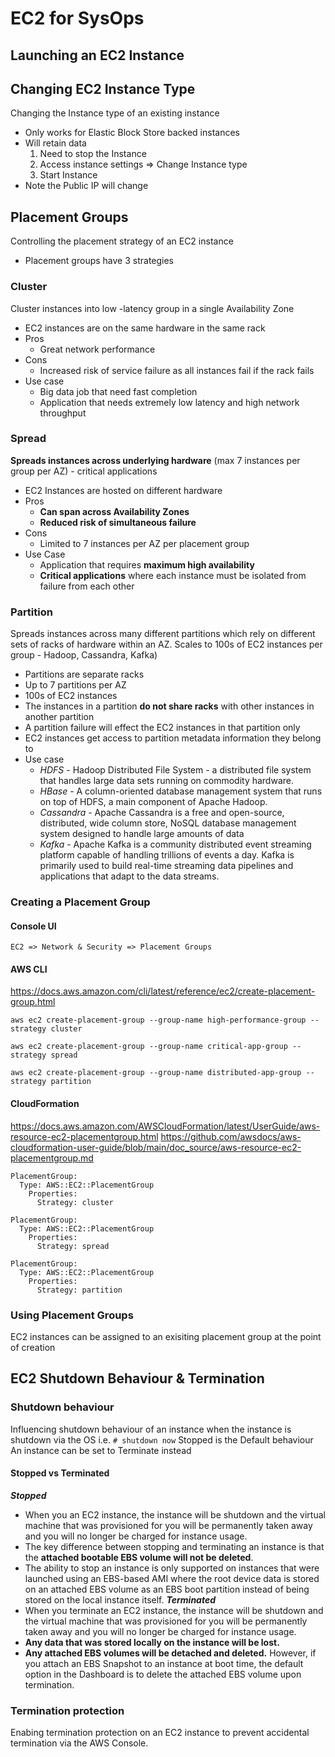 # EC2 for SysOps

## Launching an EC2 Instance

## Changing EC2 Instance Type
Changing the Instance type of an existing instance
* Only works for Elastic Block Store backed instances
* Will retain data
  1. Need to stop the Instance
  1. Access instance settings => Change Instance type
  1. Start Instance
* Note the Public IP will change 

## Placement Groups
Controlling the placement strategy of an EC2 instance
* Placement groups have 3 strategies
### Cluster
Cluster instances into low -latency group in a single Availability Zone
* EC2 instances are on the same hardware in the same rack
* Pros
  * Great network performance
* Cons
  * Increased risk of service failure as all instances fail if the rack fails
* Use case
  * Big data job that need fast completion
  * Application that needs extremely low latency and high network throughput
### Spread
**Spreads instances across underlying hardware** (max 7 instances per group per AZ) - critical applications
* EC2 Instances are hosted on different hardware
* Pros
  * **Can span across Availability Zones**
  * **Reduced risk of simultaneous failure**
* Cons
  * Limited to 7 instances per AZ per placement group
* Use Case
  * Application that requires **maximum high availability**
  * **Critical applications** where each instance must be isolated from failure from each other
### Partition
Spreads instances across many different partitions which rely on different sets of racks of hardware within an AZ. Scales to 100s of EC2 instances per group - Hadoop, Cassandra, Kafka)
* Partitions are separate racks
* Up to 7 partitions per AZ
* 100s of EC2 instances
* The instances in a partition **do not share racks** with other instances in another partition
* A partition failure will effect the EC2 instances in that partition only
* EC2 instances get access to partition metadata information they belong to
* Use case
  * *HDFS* - Hadoop Distributed File System - a distributed file system that handles large data sets running on commodity hardware.
  * *HBase* - A column-oriented database management system that runs on top of HDFS, a main component of Apache Hadoop.
  * *Cassandra* - Apache Cassandra is a free and open-source, distributed, wide column store, NoSQL database management system designed to handle large amounts of data
  * *Kafka* - Apache Kafka is a community distributed event streaming platform capable of handling trillions of events a day. Kafka is primarily used to build real-time streaming data pipelines and applications that adapt to the data streams.

### Creating a Placement Group
#### Console UI
`EC2 => Network & Security => Placement Groups`

#### AWS CLI
https://docs.aws.amazon.com/cli/latest/reference/ec2/create-placement-group.html
```
aws ec2 create-placement-group --group-name high-performance-group --strategy cluster

aws ec2 create-placement-group --group-name critical-app-group --strategy spread

aws ec2 create-placement-group --group-name distributed-app-group --strategy partition
```

#### CloudFormation 
https://docs.aws.amazon.com/AWSCloudFormation/latest/UserGuide/aws-resource-ec2-placementgroup.html
https://github.com/awsdocs/aws-cloudformation-user-guide/blob/main/doc_source/aws-resource-ec2-placementgroup.md

```
PlacementGroup:
  Type: AWS::EC2::PlacementGroup
    Properties:
      Strategy: cluster

PlacementGroup:
  Type: AWS::EC2::PlacementGroup
    Properties:
      Strategy: spread
      
PlacementGroup:
  Type: AWS::EC2::PlacementGroup
    Properties:
      Strategy: partition
```

### Using Placement Groups
EC2 instances can be assigned to an exisiting placement group at the point of creation

## EC2 Shutdown Behaviour & Termination
### Shutdown behaviour
Influencing shutdown behaviour of an instance when the instance is shutdown via the OS i.e. `# shutdown now`
Stopped is the Default behaviour
An instance can be set to Terminate instead
#### Stopped vs Terminated
***Stopped***
* When you an EC2 instance, the instance will be shutdown and the virtual machine that was provisioned for you will be permanently taken away and you will no longer be charged for instance usage.
* The key difference between stopping and terminating an instance is that the **attached bootable EBS volume will not be deleted**.
* The ability to stop an instance is only supported on instances that were launched using an EBS-based AMI where the root device data is stored on an attached EBS volume as an EBS boot partition instead of being stored on the local instance itself. 
***Terminated***
* When you terminate an EC2 instance, the instance will be shutdown and the virtual machine that was provisioned for you will be permanently taken away and you will no longer be charged for instance usage. 
* **Any data that was stored locally on the instance will be lost.** 
* **Any attached EBS volumes will be detached and deleted.** However, if you attach an EBS Snapshot to an instance at boot time, the default option in the Dashboard is to delete the attached EBS volume upon termination.

### Termination protection
Enabing termination protection on an EC2 instance to prevent accidental termination via the AWS Console.

